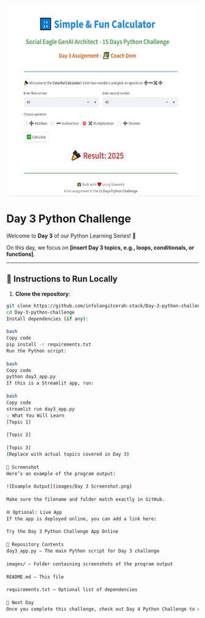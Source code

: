 <p align="center">
  <img src="images/Day 3 screenshot.jpeg" alt="My Image" width="700" height="500"/>
</p>

# Day 3 Python Challenge

Welcome to **Day 3** of our Python Learning Series! 🎉

On this day, we focus on **[insert Day 3 topics, e.g., loops, conditionals, or functions]**.

---

## 📝 Instructions to Run Locally

1. **Clone the repository**:

```bash
git clone https://github.com/infolangitcerah-stack/Day-3-python-challenge.git
cd Day-3-python-challenge
Install dependencies (if any):

bash
Copy code
pip install -r requirements.txt
Run the Python script:

bash
Copy code
python day3_app.py
If this is a Streamlit app, run:

bash
Copy code
streamlit run day3_app.py
💡 What You Will Learn
[Topic 1]

[Topic 2]

[Topic 3]
(Replace with actual topics covered in Day 3)

📸 Screenshot
Here’s an example of the program output:

![Example Output](images/Day 3 Screenshot.png)

Make sure the filename and folder match exactly in GitHub.

🌐 Optional: Live App
If the app is deployed online, you can add a link here:

Try the Day 3 Python Challenge App Online

📂 Repository Contents
day3_app.py – The main Python script for Day 3 challenge

images/ – Folder containing screenshots of the program output

README.md – This file

requirements.txt – Optional list of dependencies

🔗 Next Day
Once you complete this challenge, check out Day 4 Python Challenge to continue your Python journey!
